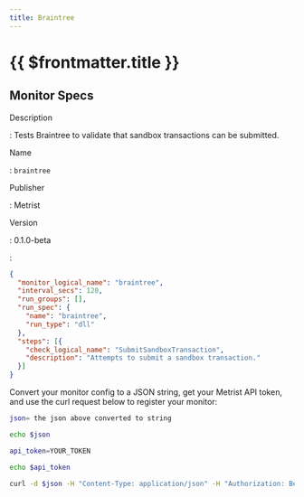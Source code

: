 ```yaml
---
title: Braintree
---
```


# {{ $frontmatter.title }}

## Monitor Specs

Description

: Tests Braintree to validate that sandbox transactions can be submitted.

Name

: `braintree`

Publisher

: Metrist

Version

: 0.1.0-beta

: &nbsp;


<!--@include: /parts/_1.md-->


<!--@include: /parts/_2.md-->


<!--@include: /parts/_3.md-->





<!--@include: /parts/_4.md-->


```json
{
  "monitor_logical_name": "braintree",
  "interval_secs": 120,
  "run_groups": [],
  "run_spec": {
    "name": "braintree",
    "run_type": "dll"
  },
  "steps": [{
    "check_logical_name": "SubmitSandboxTransaction",
    "description": "Attempts to submit a sandbox transaction."
  }]
}
```




Convert your monitor config to a JSON string, get your Metrist API token, and use the curl request below to register your monitor:

```sh
json= the json above converted to string

echo $json

api_token=YOUR_TOKEN

echo $api_token

curl -d $json -H "Content-Type: application/json" -H "Authorization: Bearer $api_token" 'https://app.metrist.io/api/v0/monitor-config'

```

<!--@include: /parts/tips_api.md-->


<!--@include: /parts/_5.md-->


<!--@include: /parts/result.md-->
